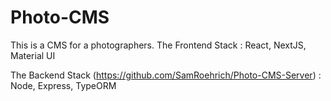 # Photo-CMS
This is a CMS for a photographers. 
The Frontend Stack :
  React, NextJS, Material UI
  
The Backend Stack (https://github.com/SamRoehrich/Photo-CMS-Server) :
  Node,
  Express,
  TypeORM

